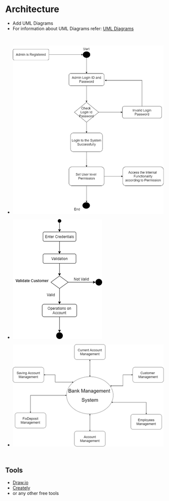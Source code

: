 # Architecture

- Add UML Diagrams
- For information about UML Diagrams refer: [UML Diagrams](https://www.uml-diagrams.org/uml-25-diagrams.html)

<br>

- ![Class Diagram](https://github.com/sumitbhimte/C-Mini-Project/blob/main/6_ImagesAndVideos/Class%20Diagram.png?raw=true)

- ![Activity Diagram](https://github.com/sumitbhimte/C-Mini-Project/blob/main/6_ImagesAndVideos/Activity%20Diagram.png?raw=true)

- ![Data Flow Diagram](https://github.com/sumitbhimte/C-Mini-Project/blob/main/6_ImagesAndVideos/Data%20FlowDiagram.jpg?raw=true)

<br>

## Tools

- [Draw.io](https://app.diagrams.net/)
- [Creately](https://app.creately.com/diagram/create)
- or any other free tools
